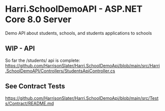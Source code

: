 # Harri.SchoolDemoAPI - ASP.NET Core 8.0 Server

Demo API about students, schools, and students applications to schools

## WIP - API
So far the /students/ api is complete: https://github.com/HarrisonSlater/Harri.SchoolDemoApi/blob/main/src/Harri.SchoolDemoAPI/Controllers/StudentsApiController.cs

## See Contract Tests 
https://github.com/HarrisonSlater/Harri.SchoolDemoApi/blob/main/src/Tests/Contract/README.md
